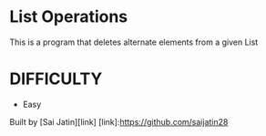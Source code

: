 # List Operations

This is a program that deletes alternate elements from a given List

# DIFFICULTY
- Easy

Built by [Sai Jatin][link]
[link]:https://github.com/saijatin28